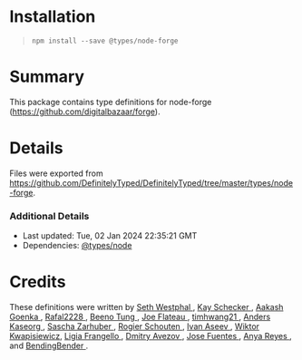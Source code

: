 # Installation

> `npm install --save @types/node-forge`

# Summary

This package contains type definitions for node-forge (https://github.com/digitalbazaar/forge).

# Details

Files were exported from https://github.com/DefinitelyTyped/DefinitelyTyped/tree/master/types/node-forge.

### Additional Details

- Last updated: Tue, 02 Jan 2024 22:35:21 GMT
- Dependencies: [@types/node](https://npmjs.com/package/@types/node)

# Credits

These definitions were written by [Seth Westphal ](https://github.com/westy92), [Kay Schecker ](https://github.com/flynetworks), [Aakash Goenka ](https://github.com/a-k-g), [Rafal2228 ](https://github.com/rafal2228), [Beeno Tung ](https://github.com/beenotung), [Joe Flateau ](https://github.com/joeflateau), [timhwang21 ](https://github.com/timhwang21), [Anders Kaseorg ](https://github.com/andersk), [Sascha Zarhuber ](https://github.com/saschazar21), [Rogier Schouten ](https://github.com/rogierschouten), [Ivan Aseev ](https://github.com/aseevia), [Wiktor Kwapisiewicz](https://github.com/wiktor-k), [Ligia Frangello ](https://github.com/frangello), [Dmitry Avezov ](https://github.com/avezov), [Jose Fuentes ](https://github.com/j-fuentes), [Anya Reyes ](https://github.com/darkade), and [BendingBender ](https://github.com/BendingBender).
